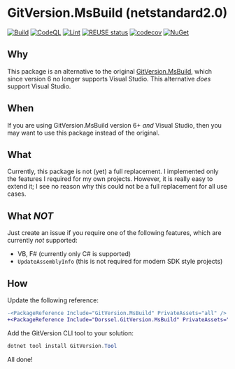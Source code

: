 <!--
SPDX-FileCopyrightText: 2024 Frans van Dorsselaer

SPDX-License-Identifier: MIT
-->

# GitVersion.MsBuild (netstandard2.0)

[![Build](https://github.com/dorssel/gitversion-msbuild/actions/workflows/dotnet.yml/badge.svg?branch=main)](https://github.com/dorssel/gitversion-msbuild/actions?query=workflow%3ABuild+branch%3Amain)
[![CodeQL](https://github.com/dorssel/gitversion-msbuild/actions/workflows/codeql.yml/badge.svg?branch=main)](https://github.com/dorssel/gitversion-msbuild/actions?query=workflow%3ACodeQL+branch%3Amain)
[![Lint](https://github.com/dorssel/gitversion-msbuild/actions/workflows/lint.yml/badge.svg?branch=main)](https://github.com/dorssel/gitversion-msbuild/actions?query=workflow%3ALint+branch%3Amain)
[![REUSE status](https://api.reuse.software/badge/github.com/dorssel/gitversion-msbuild)](https://api.reuse.software/info/github.com/dorssel/gitversion-msbuild)
[![codecov](https://codecov.io/gh/dorssel/gitversion-msbuild/branch/main/graph/badge.svg?token=gn5x2PehaL)](https://codecov.io/gh/dorssel/gitversion-msbuild)
[![NuGet](https://img.shields.io/nuget/v/Dorssel.GitVersion.MsBuild?logo=nuget)](https://www.nuget.org/packages/Dorssel.GitVersion.MsBuild)

## Why

This package is an alternative to the original [GitVersion.MsBuild](https://gitversion.net/docs/usage/msbuild), which
since version 6 no longer supports Visual Studio. This alternative *does* support Visual Studio.

## When

If you are using GitVersion.MsBuild version 6+ *and* Visual Studio, then you may want to use this package instead
of the original.

## What

Currently, this package is not (yet) a full replacement. I implemented only the features I required
for my own projects. However, it is really easy to extend it; I see no reason why this could not be a
full replacement for all use cases.

## What *NOT*

Just create an issue if you require one of the following features, which are currently *not* supported:

- VB, F# (currently only C# is supported)
- `UpdateAssemblyInfo` (this is not required for modern SDK style projects)

## How

Update the following reference:

```diff
-<PackageReference Include="GitVersion.MsBuild" PrivateAssets="all" />
+<PackageReference Include="Dorssel.GitVersion.MsBuild" PrivateAssets="all" />
```

Add the GitVersion CLI tool to your solution:

```powershell
dotnet tool install GitVersion.Tool
```

All done!
